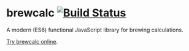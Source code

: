 # brewcalc [![Build Status](https://travis-ci.org/superroma/brewcalc.svg?branch=master)](https://travis-ci.org/superroma/brewcalc)
A modern (ES6) functional JavaScript library for brewing calculations.

[Try brewcalc online](https://superroma.github.io/brewcalc/).